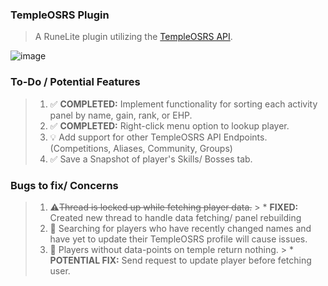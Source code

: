 ### TempleOSRS Plugin

> A RuneLite plugin utilizing the [TempleOSRS API](https://templeosrs.com/api_doc.php). <br>

![image](https://user-images.githubusercontent.com/60162255/168956952-9759ebe4-fc67-47bb-ae84-50be41df0f8c.png)

### To-Do / Potential Features

> 1. ✅ **COMPLETED:** Implement functionality for sorting each activity panel by name, gain, rank, or EHP.
> 2. ✅ **COMPLETED:** Right-click menu option to lookup player.
> 3. 💡 Add support for other TempleOSRS API Endpoints. (Competitions, Aliases, Community, Groups)
> 4. ✅ Save a Snapshot of player's Skills/ Bosses tab.

### Bugs to fix/ Concerns

> 1. ⚠️~~Thread is locked up while fetching player data.~~
     >    * **FIXED:** Created new thread to handle data fetching/ panel rebuilding
> 2. 🐛 Searching for players who have recently changed names and have yet to update their TempleOSRS profile will cause issues.
> 3. 📓 Players without data-points on temple return nothing.
     >    * **POTENTIAL FIX:** Send request to update player before fetching user.